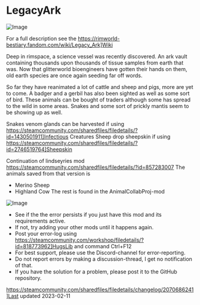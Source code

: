 # LegacyArk

![Image](https://i.imgur.com/buuPQel.png)

  
For a full description see the  https://rimworld-bestiary.fandom.com/wiki/Legacy_Ark]Wiki

Deep in rimspace, a science vessel was recently discovered. An ark vault containing thousands upon thousands of tissue samples from earth that was. Now that glitterworld bioengineers have gotten their hands on them, old earth species are once again seeding far off words.

So far they have reanimated a lot of cattle and sheep and pigs, more are yet to come. A badger and a gerbil has also been sighted as well as some sort of bird. These animals can be bought of traders although some has spread to the wild in some areas. Snakes and some sort of prickly mantis seem to be showing up as well.

Snakes venom glands can be harvested if using https://steamcommunity.com/sharedfiles/filedetails/?id=1430501911]Infectious Creatures
Sheep drop sheepskin if using https://steamcommunity.com/sharedfiles/filedetails/?id=2746519764]Sheepskin

Continuation of lindseyries mod
https://steamcommunity.com/sharedfiles/filedetails/?id=857283007
The animals saved from that version is
- Merino Sheep
- Highland Cow
The rest is found in the AnimalCollabProj-mod

![Image](https://i.imgur.com/PwoNOj4.png)



-  See if the the error persists if you just have this mod and its requirements active.
-  If not, try adding your other mods until it happens again.
-  Post your error-log using https://steamcommunity.com/workshop/filedetails/?id=818773962]HugsLib and command Ctrl+F12
-  For best support, please use the Discord-channel for error-reporting.
-  Do not report errors by making a discussion-thread, I get no notification of that.
-  If you have the solution for a problem, please post it to the GitHub repository.


https://steamcommunity.com/sharedfiles/filedetails/changelog/2070686241]Last updated 2023-02-11
